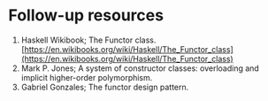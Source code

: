 # Follow-up resources

1. Haskell Wikibook; The Functor class. [https://en.wikibooks.org/wiki/Haskell/The_Functor_class](https://en.wikibooks.org/wiki/Haskell/The_Functor_class)
2. Mark P. Jones; A system of constructor classes: overloading and implicit higher-order polymorphism.
3. Gabriel Gonzales; The functor design pattern.